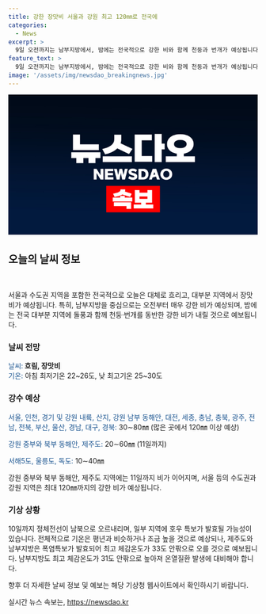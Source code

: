```yaml
---
title: 강한 장맛비 서울과 강원 최고 120㎜로 전국에
categories:
  - News
excerpt: >
  9일 오전까지는 남부지방에서, 밤에는 전국적으로 강한 비와 함께 천둥과 번개가 예상됩니다. 장마가 계속되며, 서울을 포함한 대부분 지역에서 장맛비가 내릴 것으로 예상됩니다. 강수량은 서울과 강원, 그리고 다른 지방들에 따라 30~80mm에서 120mm 이상까지 예상됩니다. 일부 지역은 호우 특보가 될 수도 있으며, 남부지방과 제주도는 무더운 날씨를 예방해야 합니다. 그리고 10일까지는 일부 지역에서 폭염특보가 발효될 가능성도 있습니다.
feature_text: >
  9일 오전까지는 남부지방에서, 밤에는 전국적으로 강한 비와 함께 천둥과 번개가 예상됩니다. 장마가 계속되며, 서울을 포함한 대부분 지역에서 장맛비가 내릴 것으로 예상됩니다. 강수량은 서울과 강원, 그리고 다른 지방들에 따라 30~80mm에서 120mm 이상까지 예상됩니다. 일부 지역은 호우 특보가 될 수도 있으며, 남부지방과 제주도는 무더운 날씨를 예방해야 합니다. 그리고 10일까지는 일부 지역에서 폭염특보가 발효될 가능성도 있습니다.
image: '/assets/img/newsdao_breakingnews.jpg'
---
```


<p><img src="/assets/img/newsdao_breakingnews.jpg" alt="cryptoinkorea 속보" /></p>

<h2 data-ke-size="size26">오늘의 날씨 정보</h2>

<p data-ke-size="size16">&nbsp;</p>

<p>서울과 수도권 지역을 포함한 전국적으로 오늘은 대체로 흐리고, 대부분 지역에서 장맛비가 예상됩니다. 특히, 남부지방을 중심으로는 오전부터 매우 강한 비가 예상되며, 밤에는 전국 대부분 지역에 돌풍과 함께 천둥·번개를 동반한 강한 비가 내릴 것으로 예보됩니다. </p>

<h3>날씨 전망</h3>

<p><span style="color: #1a5490;">날씨:</span><b> 흐림, 장맛비</b><br>
<span style="color: #1a5490;">기온:</span> 아침 최저기온 22~26도, 낮 최고기온 25~30도</p>

<h3>강수 예상</h3>

<p><span style="color: #1a5490;">서울, 인천, 경기 및 강원 내륙, 산지, 강원 남부 동해안, 대전, 세종, 충남, 충북, 광주, 전남, 전북, 부산, 울산, 경남, 대구, 경북:</span> 30∼80㎜ (많은 곳에서 120㎜ 이상 예상)</p>

<p><span style="color: #1a5490;">강원 중부와 북부 동해안, 제주도:</span> 20∼60㎜ (11일까지)</p>

<p><span style="color: #1a5490;">서해5도, 울릉도, 독도:</span> 10∼40㎜</p>

<p>강원 중부와 북부 동해안, 제주도 지역에는 11일까지 비가 이어지며, 서울 등의 수도권과 강원 지역은 최대 120㎜까지의 강한 비가 예상됩니다. </p>

<h3>기상 상황</h3>

<p>10일까지 정체전선이 남북으로 오르내리며, 일부 지역에 호우 특보가 발효될 가능성이 있습니다. 전체적으로 기온은 평년과 비슷하거나 조금 높을 것으로 예상되나, 제주도와 남부지방은 폭염특보가 발효되어 최고 체감온도가 33도 안팎으로 오를 것으로 예보됩니다. 남부지방도 최고 체감온도가 31도 안팎으로 높아져 온열질환 발생에 대비해야 합니다.</p>

<p>향후 더 자세한 날씨 정보 및 예보는 해당 기상청 웹사이트에서 확인하시기 바랍니다.</p>
실시간 뉴스 속보는, <a href="https://newsdao.kr" rel="dofollow">https://newsdao.kr</a>



